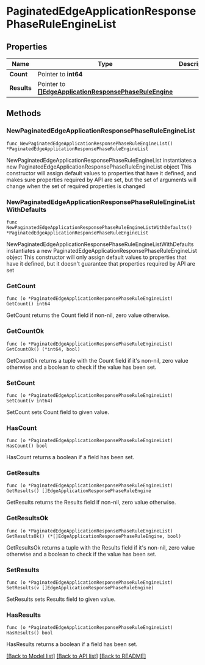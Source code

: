 # PaginatedEdgeApplicationResponsePhaseRuleEngineList

## Properties

Name | Type | Description | Notes
------------ | ------------- | ------------- | -------------
**Count** | Pointer to **int64** |  | [optional] 
**Results** | Pointer to [**[]EdgeApplicationResponsePhaseRuleEngine**](EdgeApplicationResponsePhaseRuleEngine.md) |  | [optional] 

## Methods

### NewPaginatedEdgeApplicationResponsePhaseRuleEngineList

`func NewPaginatedEdgeApplicationResponsePhaseRuleEngineList() *PaginatedEdgeApplicationResponsePhaseRuleEngineList`

NewPaginatedEdgeApplicationResponsePhaseRuleEngineList instantiates a new PaginatedEdgeApplicationResponsePhaseRuleEngineList object
This constructor will assign default values to properties that have it defined,
and makes sure properties required by API are set, but the set of arguments
will change when the set of required properties is changed

### NewPaginatedEdgeApplicationResponsePhaseRuleEngineListWithDefaults

`func NewPaginatedEdgeApplicationResponsePhaseRuleEngineListWithDefaults() *PaginatedEdgeApplicationResponsePhaseRuleEngineList`

NewPaginatedEdgeApplicationResponsePhaseRuleEngineListWithDefaults instantiates a new PaginatedEdgeApplicationResponsePhaseRuleEngineList object
This constructor will only assign default values to properties that have it defined,
but it doesn't guarantee that properties required by API are set

### GetCount

`func (o *PaginatedEdgeApplicationResponsePhaseRuleEngineList) GetCount() int64`

GetCount returns the Count field if non-nil, zero value otherwise.

### GetCountOk

`func (o *PaginatedEdgeApplicationResponsePhaseRuleEngineList) GetCountOk() (*int64, bool)`

GetCountOk returns a tuple with the Count field if it's non-nil, zero value otherwise
and a boolean to check if the value has been set.

### SetCount

`func (o *PaginatedEdgeApplicationResponsePhaseRuleEngineList) SetCount(v int64)`

SetCount sets Count field to given value.

### HasCount

`func (o *PaginatedEdgeApplicationResponsePhaseRuleEngineList) HasCount() bool`

HasCount returns a boolean if a field has been set.

### GetResults

`func (o *PaginatedEdgeApplicationResponsePhaseRuleEngineList) GetResults() []EdgeApplicationResponsePhaseRuleEngine`

GetResults returns the Results field if non-nil, zero value otherwise.

### GetResultsOk

`func (o *PaginatedEdgeApplicationResponsePhaseRuleEngineList) GetResultsOk() (*[]EdgeApplicationResponsePhaseRuleEngine, bool)`

GetResultsOk returns a tuple with the Results field if it's non-nil, zero value otherwise
and a boolean to check if the value has been set.

### SetResults

`func (o *PaginatedEdgeApplicationResponsePhaseRuleEngineList) SetResults(v []EdgeApplicationResponsePhaseRuleEngine)`

SetResults sets Results field to given value.

### HasResults

`func (o *PaginatedEdgeApplicationResponsePhaseRuleEngineList) HasResults() bool`

HasResults returns a boolean if a field has been set.


[[Back to Model list]](../README.md#documentation-for-models) [[Back to API list]](../README.md#documentation-for-api-endpoints) [[Back to README]](../README.md)


